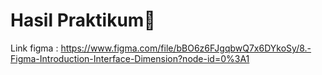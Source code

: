# Hasil Praktikum:rocket:

Link figma : https://www.figma.com/file/bBO6z6FJgqbwQ7x6DYkoSy/8.-Figma-Introduction-Interface-Dimension?node-id=0%3A1